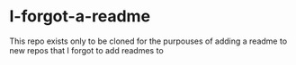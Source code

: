 # I-forgot-a-readme
This repo exists only to be cloned for the purpouses of adding a readme to new repos that I forgot to add readmes to
